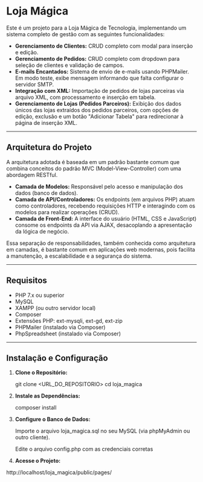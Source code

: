 # Loja Mágica

Este é um projeto para a Loja Mágica de Tecnologia, implementando um sistema completo de gestão com as seguintes funcionalidades:

- **Gerenciamento de Clientes:** CRUD completo com modal para inserção e edição.
- **Gerenciamento de Pedidos:** CRUD completo com dropdown para seleção de clientes e validação de campos.
- **E-mails Encantados:** Sistema de envio de e-mails usando PHPMailer. Em modo teste, exibe mensagem informando que falta configurar o servidor SMTP.
- **Integração com XML:** Importação de pedidos de lojas parceiras via arquivo XML, com processamento e inserção em tabela.
- **Gerenciamento de Lojas (Pedidos Parceiros):** Exibição dos dados únicos das lojas extraídos dos pedidos parceiros, com opções de edição, exclusão e um botão "Adicionar Tabela" para redirecionar à página de inserção XML.


---


## Arquitetura do Projeto

A arquitetura adotada é baseada em um padrão bastante comum que combina conceitos do padrão MVC (Model-View-Controller) com uma abordagem RESTful.

- **Camada de Modelos:** Responsável pelo acesso e manipulação dos dados (banco de dados).
- **Camada de API/Controladores:** Os endpoints (em arquivos PHP) atuam como controladores, recebendo requisições HTTP e interagindo com os modelos para realizar operações (CRUD).
- **Camada de Front-End:** A interface do usuário (HTML, CSS e JavaScript) consome os endpoints da API via AJAX, desacoplando a apresentação da lógica de negócio.

Essa separação de responsabilidades, também conhecida como arquitetura em camadas, é bastante comum em aplicações web modernas, pois facilita a manutenção, a escalabilidade e a segurança do sistema.



---


## Requisitos

- PHP 7.x ou superior  
- MySQL  
- XAMPP (ou outro servidor local)  
- Composer  
- Extensões PHP: ext-mysqli, ext-gd, ext-zip  
- PHPMailer (instalado via Composer)
- PhpSpreadsheet (instalado via Composer)


---


## Instalação e Configuração

1. **Clone o Repositório:**

   git clone <URL_DO_REPOSITORIO>
   cd loja_magica

2. **Instale as Dependências:**

   composer install

3. **Configure o Banco de Dados:**

   Importe o arquivo loja_magica.sql no seu MySQL (via phpMyAdmin ou outro cliente).

   Edite o arquivo config.php com as credenciais corretas

4. **Acesse o Projeto:**

http://localhost/loja_magica/public/pages/
